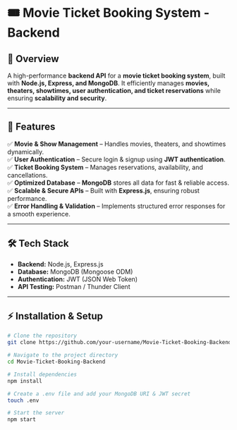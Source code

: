 # 🎟️ Movie Ticket Booking System - Backend  

## 🚀 Overview  
A high-performance **backend API** for a **movie ticket booking system**, built with **Node.js, Express, and MongoDB**. It efficiently manages **movies, theaters, showtimes, user authentication, and ticket reservations** while ensuring **scalability and security**.  

---

## 🌟 Features  

✅ **Movie & Show Management** – Handles movies, theaters, and showtimes dynamically.  
✅ **User Authentication** – Secure login & signup using **JWT authentication**.  
✅ **Ticket Booking System** – Manages reservations, availability, and cancellations.  
✅ **Optimized Database** – **MongoDB** stores all data for fast & reliable access.  
✅ **Scalable & Secure APIs** – Built with **Express.js**, ensuring robust performance.  
✅ **Error Handling & Validation** – Implements structured error responses for a smooth experience.  

---

## 🛠️ Tech Stack  

- **Backend:** Node.js, Express.js  
- **Database:** MongoDB (Mongoose ODM)  
- **Authentication:** JWT (JSON Web Token)  
- **API Testing:** Postman / Thunder Client  

---

## ⚡ Installation & Setup  

```sh
# Clone the repository
git clone https://github.com/your-username/Movie-Ticket-Booking-Backend.git

# Navigate to the project directory
cd Movie-Ticket-Booking-Backend

# Install dependencies
npm install

# Create a .env file and add your MongoDB URI & JWT secret
touch .env

# Start the server
npm start
